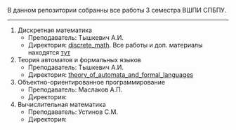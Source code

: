 В данном репозитории собранны все работы 3 семестра ВШПИ СПБПУ. 

<hr>

  
1. Дискретная математика
   * Преподаватель: Тышкевич А.И.
   * Директория: [discrete_math](https://github.com/ksuhangit/03_sem_sbpstu/tree/main/discrete_math). Все работы и доп. материалы находятся [тут](https://disk.yandex.ru/d/EOLshCuxf0d3Vg)
2. Теория автоматов и формальных языков
   * Преподаватель: Тышкевич А.И.
   * Директория: [theory_of_automata_and_formal_languages]()
3. Объектно-ориентированное программирование
   * Преподаватель: Маслаков А.П.
   * Директория:
4. Вычислительная математика
   * Преподаватель: Устинов С.М.
   * Директория:
